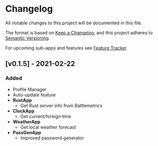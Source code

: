 # Changelog
All notable changes to this project will be documented in this file.

The format is based on [Keep a Changelog](https://keepachangelog.com/en/1.0.0/),
and this project adheres to [Semantic Versioning](https://semver.org/spec/v2.0.0.html).

For upcoming sub-apps and features see [Feature Tracker](https://github.com/Finoozer/PyPanel/projects/2)

## [v0.1.5] - 2021-02-22
### Added
- Profile Manager
- Auto-update feature
- **RustApp**
    - Get Rust server info from Battlemetrics
- **ClockApp**
    - Get current/foreign time
- **WeatherApp**
    - Get local weather forecast
- **PassGenApp**
    - Improved password generator

